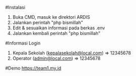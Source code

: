 #Instalasi
1. Buka CMD, masuk ke direktori ARDIS
2. Jalankan perintah "php bismillah"
3. Edit & sesuaikan informasi pada berkas .env
4. Jalankan kembali perintah "php bismillah"

#Informasi Login
1. Kepala Sekolah (kepalasekolah@local.com) => 12345678
2. Operator (admin@local.com) => 12345678

#Demo
https://team1.my.id